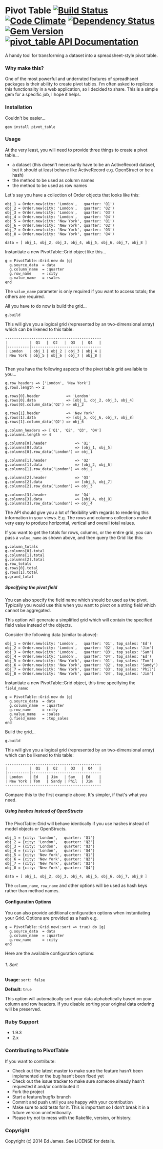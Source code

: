 # Pivot Table  [![Build Status](https://secure.travis-ci.org/edjames/pivot_table.png)](http://travis-ci.org/edjames/pivot_table) [![Code Climate](https://codeclimate.com/github/edjames/pivot_table.png)](https://codeclimate.com/github/edjames/pivot_table) [![Dependency Status](https://gemnasium.com/edjames/pivot_table.png)](https://gemnasium.com/edjames/pivot_table) [![Gem Version](https://badge.fury.io/rb/pivot_table.png)](http://badge.fury.io/rb/pivot_table) [![pivot_table API Documentation](https://www.omniref.com/ruby/gems/pivot_table.png)](https://www.omniref.com/ruby/gems/pivot_table)

A handy tool for transforming a dataset into a spreadsheet-style pivot table.

### Why make this?

One of the most powerful and underrated features of spreadhseet packages is their ability to create pivot tables. I'm often asked
to replicate this functionality in a web application, so I decided to share. This is a simple gem for a specific job, I hope it helps.

### Installation

Couldn't be easier...

    gem install pivot_table

### Usage

At the very least, you will need to provide three things to create a pivot table...

* a dataset (this doesn't necessarily have to be an ActiveRecord dataset, but it should at least behave like ActiveRecord e.g. OpenStruct or be a hash)
* the method to be used as column names
* the method to be used as row names

Let's say you have a collection of Order objects that looks like this:

    obj_1 = Order.new(city: 'London',   quarter: 'Q1')
    obj_2 = Order.new(city: 'London',   quarter: 'Q2')
    obj_3 = Order.new(city: 'London',   quarter: 'Q3')
    obj_4 = Order.new(city: 'London',   quarter: 'Q4')
    obj_5 = Order.new(city: 'New York', quarter: 'Q1')
    obj_6 = Order.new(city: 'New York', quarter: 'Q2')
    obj_7 = Order.new(city: 'New York', quarter: 'Q3')
    obj_8 = Order.new(city: 'New York', quarter: 'Q4')

    data = [ obj_1, obj_2, obj_3, obj_4, obj_5, obj_6, obj_7, obj_8 ]

Instantiate a new PivotTable::Grid object like this...

    g = PivotTable::Grid.new do |g|
      g.source_data  = data
      g.column_name  = :quarter
      g.row_name     = :city
      g.value_name   = :sales
    end

The `value_name` parameter is only required if you want to access totals;
the others are required.

All you have to do now is build the grid...

    g.build

This will give you a logical grid (represented by an two-dimensional array) which can be likened to this table:

    --------------------------------------------
    |          |  Q1   |  Q2   |  Q3   |  Q4   |
    |----------|--------------------------------
    | London   | obj_1 | obj_2 | obj_3 | obj_4 |
    | New York | obj_5 | obj_6 | obj_7 | obj_8 |
    --------------------------------------------

Then you have the following aspects of the pivot table grid available to you...

    g.row_headers => ['London', 'New York']
    g.rows.length => 2

    g.rows[0].header            => 'London'
    g.rows[0].data              => [obj_1, obj_2, obj_3, obj_4]
    g.rows[0].column_data('Q2') => obj_2

    g.rows[1].header            => 'New York'
    g.rows[1].data              => [obj_5, obj_6, obj_7, obj_8]
    g.rows[1].column_data('Q2') => obj_6

    g.column_headers => ['Q1', 'Q2', 'Q3', 'Q4']
    g.columns.length => 4

    g.columns[0].header             => 'Q1'
    g.columns[0].data               => [obj_1, obj_5]
    g.columns[0].row_data('London') => obj_1

    g.columns[1].header             => 'Q2'
    g.columns[1].data               => [obj_2, obj_6]
    g.columns[1].row_data('London') => obj_2

    g.columns[2].header             => 'Q3'
    g.columns[2].data               => [obj_3, obj_7]
    g.columns[2].row_data('London') => obj_3

    g.columns[3].header             => 'Q4'
    g.columns[3].data               => [obj_4, obj_8]
    g.columns[3].row_data('London') => obj_4

The API should give you a lot of flexibility with regards to rendering this information in your views.
E.g. The rows and columns collections make it very easy to produce horizontal, vertical and overall total values.

If you want to get the totals for rows, columns, or the entire grid, you can pass a `value_name` as shown above, and then query the Grid like this:

    g.column_totals
    g.columns[0].total
    g.columns[1].total
    g.columns[2].total
    g.row_totals
    g.rows[0].total
    g.rows[1].total
    g.grand_total

##### Specifying the pivot field

You can also specify the field name which should be used as the pivot. Typically you would use this when you want to pivot on a string field which cannot be aggregated.

This option will generate a simplified grid which will contain the specified field value instead of the objects.

Consider the following data (similar to above):

    obj_1 = Order.new(city: 'London',   quarter: 'Q1', top_sales: 'Ed')
    obj_2 = Order.new(city: 'London',   quarter: 'Q2', top_sales: 'Jim')
    obj_3 = Order.new(city: 'London',   quarter: 'Q3', top_sales: 'Sam')
    obj_4 = Order.new(city: 'London',   quarter: 'Q4', top_sales: 'Ed')
    obj_5 = Order.new(city: 'New York', quarter: 'Q1', top_sales: 'Tom')
    obj_6 = Order.new(city: 'New York', quarter: 'Q2', top_sales: 'Sandy')
    obj_7 = Order.new(city: 'New York', quarter: 'Q3', top_sales: 'Phil')
    obj_8 = Order.new(city: 'New York', quarter: 'Q4', top_sales: 'Jim')

Instantiate a new PivotTable::Grid object, this time specifying the `field_name`:

    g = PivotTable::Grid.new do |g|
      g.source_data  = data
      g.column_name  = :quarter
      g.row_name     = :city
      g.value_name   = :sales
      g.field_name   = :top_sales
    end

Build the grid...

    g.build

This will give you a logical grid (represented by an two-dimensional array) which can be likened to this table:

    --------------------------------------------
    |          |  Q1   |  Q2   |  Q3   |  Q4   |
    |----------|--------------------------------
    | London   | Ed    | Jim   | Sam   | Ed    |
    | New York | Tom   | Sandy | Phil  | Jim   |
    --------------------------------------------

Compare this to the first example above. It's simpler, if that's what you need.

##### Using hashes instead of OpenStructs

The PivotTable::Grid will behave identically if you use hashes instead of model objects or OpenStructs.

    obj_1 = {city: 'London',   quarter: 'Q1'}
    obj_2 = {city: 'London',   quarter: 'Q2'}
    obj_3 = {city: 'London',   quarter: 'Q3'}
    obj_4 = {city: 'London',   quarter: 'Q4'}
    obj_5 = {city: 'New York', quarter: 'Q1'}
    obj_6 = {city: 'New York', quarter: 'Q2'}
    obj_7 = {city: 'New York', quarter: 'Q3'}
    obj_8 = {city: 'New York', quarter: 'Q4'}

    data = [ obj_1, obj_2, obj_3, obj_4, obj_5, obj_6, obj_7, obj_8 ]

The `column_name`, `row_name` and other options will be used as hash keys rather than method names.

#### Configuration Options

You can also provide additional configuration options when instantiating your Grid. Options are provided as a hash e.g.

    g = PivotTable::Grid.new(:sort => true) do |g|
      g.source_data  = data
      g.column_name  = :quarter
      g.row_name     = :city
    end

Here are the available configuration options:

###### 1. Sort

**Usage:** `sort: false`

**Default:** `true`

This option will automatically sort your data alphabetically based on your column and row headers. If you disable sorting your original data ordering will be preserved.

### Ruby Support

* 1.9.3
* 2.x

### Contributing to PivotTable

If you want to contribute:

* Check out the latest master to make sure the feature hasn’t been implemented or the bug hasn’t been fixed yet
* Check out the issue tracker to make sure someone already hasn’t requested it and/or contributed it
* Fork the project
* Start a feature/bugfix branch
* Commit and push until you are happy with your contribution
* Make sure to add tests for it. This is important so I don’t break it in a future version unintentionally.
* Please try not to mess with the Rakefile, version, or history.

### Copyright

Copyright (c) 2014 Ed James. See LICENSE for details.
